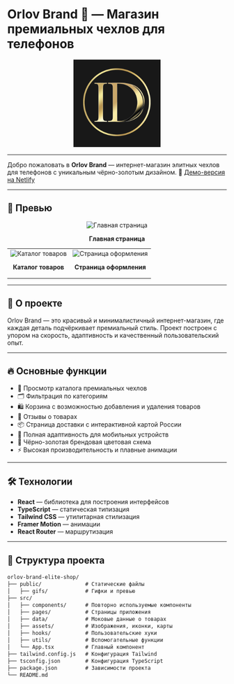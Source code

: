 # Orlov Brand 👑 — Магазин премиальных чехлов для телефонов

<div align="center">
  <img src="./public/web-app-manifest-512x512.png" alt="Orlov Brand Logo" width="200" />
</div>

---

Добро пожаловать в **Orlov Brand** — интернет-магазин элитных чехлов для телефонов с уникальным чёрно-золотым дизайном.
🔗 [Демо-версия на Netlify](https://orlov-brand-elite-shop.netlify.app)

---

## 🎥 Превью

<div align="center">
  <img src="./public/gifs/orlov-brand1.gif" alt="Главная страница" width="600" />
  <p><strong>Главная страница</strong></p>
</div>

<table align="center">
  <tr>
    <td align="center">
      <img src="./public/gifs/orlov-brand3.gif" alt="Каталог товаров" width="300" />
      <p><strong>Каталог товаров</strong></p>
    </td>
    <td align="center">
      <img src="./public/gifs/orlov-brand4.gif" alt="Страница оформления" width="300" />
      <p><strong>Страница оформления</strong></p>
    </td>
  </tr>
</table>

---

## 🚀 О проекте

Orlov Brand — это красивый и минималистичный интернет-магазин, где каждая деталь подчёркивает премиальный стиль. Проект построен с упором на скорость, адаптивность и качественный пользовательский опыт.

---

## 🔥 Основные функции

- 🛒 Просмотр каталога премиальных чехлов  
- 🗂️ Фильтрация по категориям  
- 🛍️ Корзина с возможностью добавления и удаления товаров  
- 💬 Отзывы о товарах  
- 📦 Страница доставки с интерактивной картой России  
- 📱 Полная адаптивность для мобильных устройств  
- 🎨 Чёрно-золотая брендовая цветовая схема  
- ⚡ Высокая производительность и плавные анимации  

---

## 🛠️ Технологии

- **React** — библиотека для построения интерфейсов  
- **TypeScript** — статическая типизация  
- **Tailwind CSS** — утилитарная стилизация  
- **Framer Motion** — анимации  
- **React Router** — маршрутизация  

---

## 📂 Структура проекта

```text
orlov-brand-elite-shop/
├── public/              # Статические файлы
│   ├── gifs/            # Гифки и превью
├── src/
│   ├── components/      # Повторно используемые компоненты
│   ├── pages/           # Страницы приложения
│   ├── data/            # Моковые данные о товарах
│   ├── assets/          # Изображения, иконки, карты
│   ├── hooks/           # Пользовательские хуки
│   ├── utils/           # Вспомогательные функции
│   └── App.tsx          # Главный компонент
├── tailwind.config.js   # Конфигурация Tailwind
├── tsconfig.json        # Конфигурация TypeScript
├── package.json         # Зависимости проекта
└── README.md
